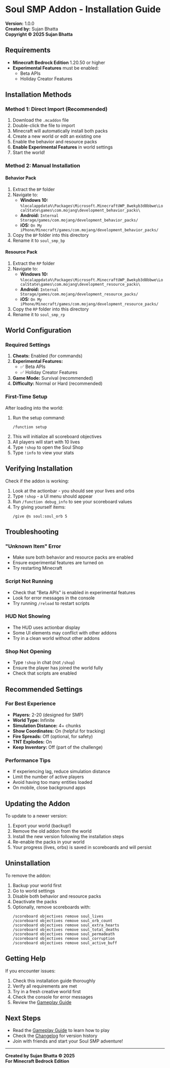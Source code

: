 # Soul SMP Addon - Installation Guide

**Version:** 1.0.0  
**Created by:** Sujan Bhatta  
**Copyright © 2025 Sujan Bhatta**

## Requirements

- **Minecraft Bedrock Edition** 1.20.50 or higher
- **Experimental Features** must be enabled:
  - Beta APIs
  - Holiday Creator Features

## Installation Methods

### Method 1: Direct Import (Recommended)

1. Download the `.mcaddon` file
2. Double-click the file to import
3. Minecraft will automatically install both packs
4. Create a new world or edit an existing one
5. Enable the behavior and resource packs
6. **Enable Experimental Features** in world settings
7. Start the world!

### Method 2: Manual Installation

#### Behavior Pack

1. Extract the `BP` folder
2. Navigate to:
   - **Windows 10:** `%localappdata%\Packages\Microsoft.MinecraftUWP_8wekyb3d8bbwe\LocalState\games\com.mojang\development_behavior_packs\`
   - **Android:** `Internal Storage/games/com.mojang/development_behavior_packs/`
   - **iOS:** `On My iPhone/Minecraft/games/com.mojang/development_behavior_packs/`
3. Copy the `BP` folder into this directory
4. Rename it to `soul_smp_bp`

#### Resource Pack

1. Extract the `RP` folder
2. Navigate to:
   - **Windows 10:** `%localappdata%\Packages\Microsoft.MinecraftUWP_8wekyb3d8bbwe\LocalState\games\com.mojang\development_resource_packs\`
   - **Android:** `Internal Storage/games/com.mojang/development_resource_packs/`
   - **iOS:** `On My iPhone/Minecraft/games/com.mojang/development_resource_packs/`
3. Copy the `RP` folder into this directory
4. Rename it to `soul_smp_rp`

## World Configuration

### Required Settings

1. **Cheats:** Enabled (for commands)
2. **Experimental Features:**
   - ✅ Beta APIs
   - ✅ Holiday Creator Features
3. **Game Mode:** Survival (recommended)
4. **Difficulty:** Normal or Hard (recommended)

### First-Time Setup

After loading into the world:

1. Run the setup command:
   ```
   /function setup
   ```
2. This will initialize all scoreboard objectives
3. All players will start with 10 lives
4. Type `!shop` to open the Soul Shop
5. Type `!info` to view your stats

## Verifying Installation

Check if the addon is working:

1. Look at the actionbar - you should see your lives and orbs
2. Type `!shop` - a UI menu should appear
3. Run `/function debug_info` to see your scoreboard values
4. Try giving yourself items:
   ```
   /give @s soul:soul_orb 5
   ```

## Troubleshooting

### "Unknown Item" Error

- Make sure both behavior and resource packs are enabled
- Ensure experimental features are turned on
- Try restarting Minecraft

### Script Not Running

- Check that "Beta APIs" is enabled in experimental features
- Look for error messages in the console
- Try running `/reload` to restart scripts

### HUD Not Showing

- The HUD uses actionbar display
- Some UI elements may conflict with other addons
- Try in a clean world without other addons

### Shop Not Opening

- Type `!shop` in chat (not `/shop`)
- Ensure the player has joined the world fully
- Check that scripts are enabled

## Recommended Settings

### For Best Experience

- **Players:** 2-20 (designed for SMP)
- **World Type:** Infinite
- **Simulation Distance:** 4+ chunks
- **Show Coordinates:** On (helpful for tracking)
- **Fire Spreads:** Off (optional, for safety)
- **TNT Explodes:** On
- **Keep Inventory:** Off (part of the challenge)

### Performance Tips

- If experiencing lag, reduce simulation distance
- Limit the number of active players
- Avoid having too many entities loaded
- On mobile, close background apps

## Updating the Addon

To update to a newer version:

1. Export your world (backup!)
2. Remove the old addon from the world
3. Install the new version following the installation steps
4. Re-enable the packs in your world
5. Your progress (lives, orbs) is saved in scoreboards and will persist

## Uninstallation

To remove the addon:

1. Backup your world first
2. Go to world settings
3. Disable both behavior and resource packs
4. Deactivate the packs
5. Optionally, remove scoreboards with:
   ```
   /scoreboard objectives remove soul_lives
   /scoreboard objectives remove soul_orb_count
   /scoreboard objectives remove soul_extra_hearts
   /scoreboard objectives remove soul_total_deaths
   /scoreboard objectives remove soul_permadeath
   /scoreboard objectives remove soul_corruption
   /scoreboard objectives remove soul_active_buff
   ```

## Getting Help

If you encounter issues:

1. Check this installation guide thoroughly
2. Verify all requirements are met
3. Try in a fresh creative world first
4. Check the console for error messages
5. Review the [Gameplay Guide](GAMEPLAY.md)

## Next Steps

- Read the [Gameplay Guide](GAMEPLAY.md) to learn how to play
- Check the [Changelog](CHANGELOG.md) for version history
- Join with friends and start your Soul SMP adventure!

---

**Created by Sujan Bhatta © 2025**  
**For Minecraft Bedrock Edition**

